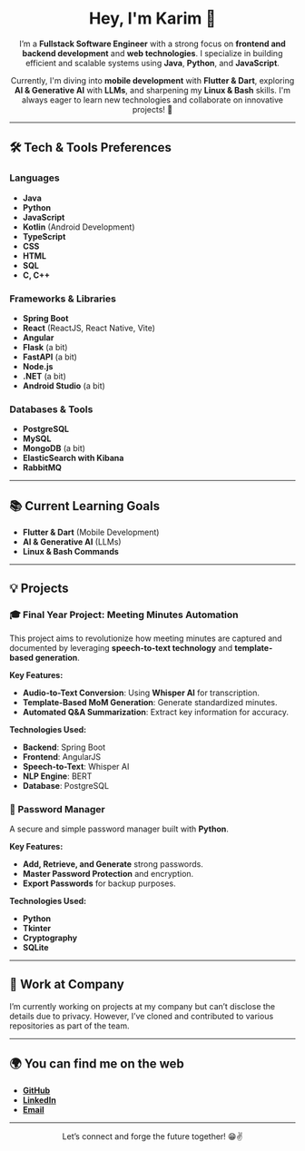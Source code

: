 <h1 align="center">Hey, I'm Karim 👋</h1>

<p align="center">
  I’m a <strong>Fullstack Software Engineer</strong> with a strong focus on <strong>frontend and backend development</strong> and <strong>web technologies</strong>. 
  I specialize in building efficient and scalable systems using <strong>Java</strong>, <strong>Python</strong>, and <strong>JavaScript</strong>.
</p>

<p align="center">
  Currently, I'm diving into <strong>mobile development</strong> with <strong>Flutter & Dart</strong>, exploring <strong>AI & Generative AI</strong> with <strong>LLMs</strong>, and sharpening my <strong>Linux & Bash</strong> skills. 
  I'm always eager to learn new technologies and collaborate on innovative projects! 🚀
</p>

<hr>

<h2>🛠 Tech & Tools Preferences</h2>

<h3>Languages</h3>
<ul>
  <li><strong>Java</strong></li>
  <li><strong>Python</strong></li>
  <li><strong>JavaScript</strong></li>
  <li><strong>Kotlin</strong> (Android Development)</li>
  <li><strong>TypeScript</strong></li>
  <li><strong>CSS</strong></li>
  <li><strong>HTML</strong></li>
  <li><strong>SQL</strong></li>
  <li><strong>C, C++</strong></li>
</ul>

<h3>Frameworks & Libraries</h3>
<ul>
  <li><strong>Spring Boot</strong></li>
  <li><strong>React</strong> (ReactJS, React Native, Vite)</li>
  <li><strong>Angular</strong></li>
  <li><strong>Flask</strong> (a bit)</li>
  <li><strong>FastAPI</strong> (a bit)</li>
  <li><strong>Node.js</strong></li>
  <li><strong>.NET</strong> (a bit)</li>
  <li><strong>Android Studio</strong> (a bit)</li>
</ul>

<h3>Databases & Tools</h3>
<ul>
  <li><strong>PostgreSQL</strong></li>
  <li><strong>MySQL</strong></li>
  <li><strong>MongoDB</strong> (a bit)</li>
  <li><strong>ElasticSearch with Kibana</strong></li>
  <li><strong>RabbitMQ</strong></li>
</ul>

<hr>

<h2>📚 Current Learning Goals</h2>
<ul>
  <li><strong>Flutter & Dart</strong> (Mobile Development)</li>
  <li><strong>AI & Generative AI</strong> (LLMs)</li>
  <li><strong>Linux & Bash Commands</strong></li>
</ul>

<hr>

<h2>💡 Projects</h2>

<h3>🎓 Final Year Project: Meeting Minutes Automation</h3>
<p>
  This project aims to revolutionize how meeting minutes are captured and documented by leveraging <strong>speech-to-text technology</strong> and <strong>template-based generation</strong>.
</p>

<p><strong>Key Features:</strong></p>
<ul>
  <li><strong>Audio-to-Text Conversion</strong>: Using <strong>Whisper AI</strong> for transcription.</li>
  <li><strong>Template-Based MoM Generation</strong>: Generate standardized minutes.</li>
  <li><strong>Automated Q&A Summarization</strong>: Extract key information for accuracy.</li>
</ul>

<p><strong>Technologies Used:</strong></p>
<ul>
  <li><strong>Backend</strong>: Spring Boot</li>
  <li><strong>Frontend</strong>: AngularJS</li>
  <li><strong>Speech-to-Text</strong>: Whisper AI</li>
  <li><strong>NLP Engine</strong>: BERT</li>
  <li><strong>Database</strong>: PostgreSQL</li>
</ul>

<h3>🔐 Password Manager</h3>
<p>
  A secure and simple password manager built with <strong>Python</strong>.
</p>

<p><strong>Key Features:</strong></p>
<ul>
  <li><strong>Add, Retrieve, and Generate</strong> strong passwords.</li>
  <li><strong>Master Password Protection</strong> and encryption.</li>
  <li><strong>Export Passwords</strong> for backup purposes.</li>
</ul>

<p><strong>Technologies Used:</strong></p>
<ul>
  <li><strong>Python</strong></li>
  <li><strong>Tkinter</strong></li>
  <li><strong>Cryptography</strong></li>
  <li><strong>SQLite</strong></li>
</ul>

<hr>

<h2>💼 Work at Company</h2>
<p>
  I’m currently working on projects at my company but can’t disclose the details due to privacy. However, I’ve cloned and contributed to various repositories as part of the team.
</p>

<hr>

<h2>🌍 You can find me on the web</h2>
<ul>
  <li><a href="https://github.com/Karim12333" target="_blank"><strong>GitHub</strong></a></li>
  <li><a href="https://www.linkedin.com/in/karim-el-akhras-a33839261/" target="_blank"><strong>LinkedIn</strong></a></li>
  <li><a href="mailto:karimelakhras3@gmail.com" target="_blank"><strong>Email</strong></a></li>
</ul>

<hr>

<p align="center">Let’s connect and forge the future together! 😁✌</p>
